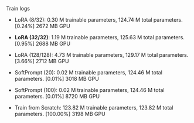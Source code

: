 Train logs

- LoRA (8/32): 0.30 M trainable parameters, 124.74 M total parameters. [0.24%] 2672 MB GPU
- **LoRA (32/32)**: 1.19 M trainable parameters, 125.63 M total parameters. [0.95%] 2688 MB GPU
- LoRA (128/128): 4.73 M trainable parameters, 129.17 M total parameters. [3.66%] 2712 MB GPU

- SoftPrompt (20): 0.02 M trainable parameters, 124.46 M total parameters. [0.01%] 3018 MB GPU
- SoftPrompt (100): 0.02 M trainable parameters, 124.46 M total parameters. [0.01%] 8720 MB GPU

- Train from Scratch: 123.82 M trainable parameters, 123.82 M total parameters. [100.00%] 3198 MB GPU